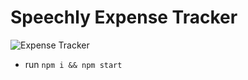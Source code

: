 # Speechly Expense Tracker

![Expense Tracker](https://i.ibb.co/VJjj3Kp/Screenshot-2020-12-18-205600.png)
- run ```npm i && npm start```
